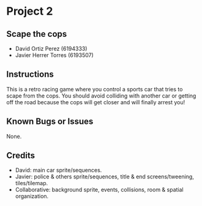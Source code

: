 # Project 2
## Scape the cops
*	David Ortiz Perez (6194333)
*	Javier Herrer Torres (6193507)
## Instructions
This is a retro racing game where you control a sports car that tries to scape from the cops. You should avoid colliding with another car or getting off the road because the cops will get closer and will finally arrest you! 
## Known Bugs or Issues
None.
## Credits
* David: main car sprite/sequences.
* Javier: police & others sprite/sequences, title & end screens/tweening, tiles/tilemap.
* Collaborative: background sprite, events, collisions, room & spatial organization.
